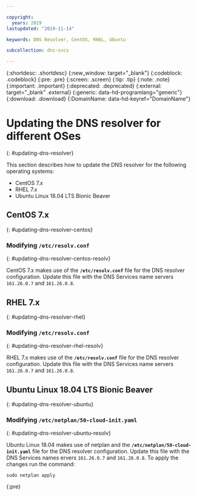 ```yaml
---

copyright:
  years: 2019
lastupdated: "2019-11-14"

keywords: DNS Resolver, CentOS, RHEL, Ubuntu

subcollection: dns-svcs

---
```



{:shortdesc: .shortdesc}
{:new_window: target="_blank"}
{:codeblock: .codeblock}
{:pre: .pre}
{:screen: .screen}
{:tip: .tip}
{:note: .note}
{:important: .important}
{:deprecated: .deprecated}
{:external: target="_blank" .external}
{:generic: data-hd-programlang="generic"}
{:download: .download}
{:DomainName: data-hd-keyref="DomainName"}



# Updating the DNS resolver for different OSes
{: #updating-dns-resolver}

This section describes how to update the DNS resolver for the following operating systems:

 - CentOS 7.x
 - RHEL 7.x
 - Ubuntu Linux 18.04 LTS Bionic Beaver


## CentOS 7.x
{: #updating-dns-resolver-centos}

### Modifying **`/etc/resolv.conf`**
{: #updating-dns-resolver-centos-resolv}

CentOS 7.x makes use of the **`/etc/resolv.conf`** file for the DNS resolver configuration. Update this file with the DNS Services name servers `161.26.0.7` and `161.26.0.8`.

## RHEL 7.x
{: #updating-dns-resolver-rhel}

### Modifying **`/etc/resolv.conf`**
{: #updating-dns-resolver-rhel-resolv}

RHEL 7.x makes use of the **`/etc/resolv.conf`** file for the DNS resolver configuration. Update this file with the DNS Services name servers `161.26.0.7` and `161.26.0.8`.

## Ubuntu Linux 18.04 LTS Bionic Beaver
{: #updating-dns-resolver-ubuntu}

### Modifying **`/etc/netplan/50-cloud-init.yaml`**
{: #updating-dns-resolver-ubuntu-resolv}

Ubuntu Linux 18.04 makes use of netplan and the **`/etc/netplan/50-cloud-init.yaml`** file for the DNS resolver configuration. Update this file with the DNS Services names ervers `161.26.0.7` and `161.26.0.8`. To apply the changes run the command:

```console
sudo netplan apply
```
{:pre}

